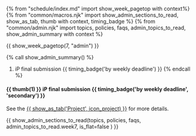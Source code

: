 {% from "schedule/index.md" import show_week_pagetop with context%}
{% from "common/macros.njk" import show_admin_sections_to_read, show_as_tab, thumb with context, timing_badge %}
{% from "common/admin.njk" import topics, policies, faqs, admin_topics_to_read, show_admin_summary with context %}

{{ show_week_pagetop(7, "admin") }}

{% call show_admin_summary() %}
1. iP final submission {{ timing_badge('by weekly deadline') }}
{% endcall %}

<div id="additional">

#### {{ thumb(1) }} iP final submission {{ timing_badge('by weekly deadline', 'secondary') }}

See the [{{ show_as_tab('Project', icon_project) }}](project.html) for more details.

</div>

{{ show_admin_sections_to_read(topics, policies, faqs, admin_topics_to_read.week7, is_flat=false ) }}